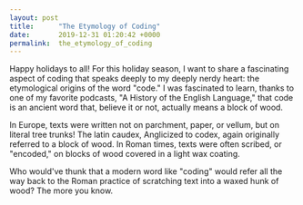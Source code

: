```yaml
---
layout: post
title:      "The Etymology of Coding"
date:       2019-12-31 01:20:42 +0000
permalink:  the_etymology_of_coding
---
```


Happy holidays to all!  For this holiday season, I want to share a fascinating aspect of coding that speaks deeply to my deeply nerdy heart: the etymological origins of the word "code."  I was fascinated to learn, thanks to one of my favorite podcasts, "A History of the English Language," that code is an ancient word that, believe it or not, actually means a block of wood.  

In Europe, texts were written not on parchment, paper, or vellum, but on literal tree trunks!  The latin caudex, Anglicized to codex, again originally referred to a block of wood.  In Roman times, texts were often scribed, or "encoded," on blocks of wood covered in a light wax coating. 

Who would've thunk that a modern word like "coding" would refer all the way back to the Roman practice of scratching text into a waxed hunk of wood?  The more you know.
